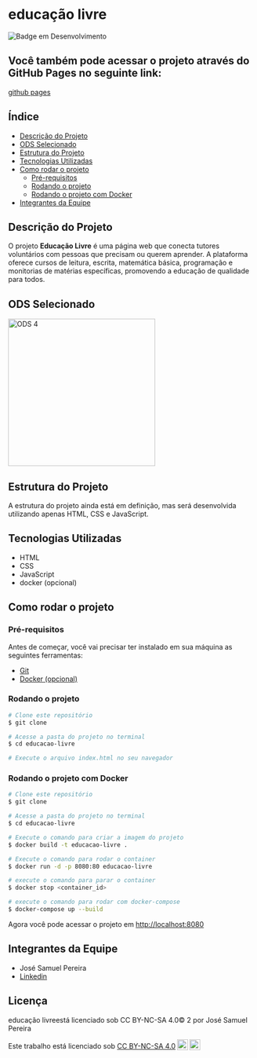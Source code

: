 # educação livre

![Badge em Desenvolvimento](http://img.shields.io/static/v1?label=STATUS&message=EM%20DESENVOLVIMENTO&color=GREEN&style=for-the-badge)

## Você também pode acessar o projeto através do GitHub Pages no seguinte link:

<a href="https://purafome.github.io/educacao_livre/" target="_blank">github pages</a>

## Índice

* [Descrição do Projeto](#descrição-do-projeto)
* [ODS Selecionado](#ods-selecionado)
* [Estrutura do Projeto](#estrutura-do-projeto)
* [Tecnologias Utilizadas](#tecnologias-utilizadas)
* [Como rodar o projeto](#como-rodar-o-projeto)
  * [Pré-requisitos](#pré-requisitos)
  * [Rodando o projeto](#rodando-o-projeto)
  * [Rodando o projeto com Docker](#rodando-o-projeto-com-docker)
* [Integrantes da Equipe](#integrantes-da-equipe)

## Descrição do Projeto

O projeto **Educação Livre** é uma página web que conecta tutores voluntários com pessoas que precisam ou querem aprender. A plataforma oferece cursos de leitura, escrita, matemática básica, programação e monitorias de matérias específicas, promovendo a educação de qualidade para todos.

## ODS Selecionado

<img src="https://brasil.un.org/profiles/undg_country/themes/custom/undg/images/SDGs/pt-br/SDG-4.svg" alt="ODS 4" width="300"/>

## Estrutura do Projeto

A estrutura do projeto ainda está em definição, mas será desenvolvida utilizando apenas HTML, CSS e JavaScript.

## Tecnologias Utilizadas

- HTML
- CSS
- JavaScript
- docker (opcional)

## Como rodar o projeto

### Pré-requisitos

Antes de começar, você vai precisar ter instalado em sua máquina as seguintes ferramentas:
- <a href="https://git-scm.com" target="_blank">Git</a>
- <a href="https://www.docker.com/get-started" target="_blank">Docker (opcional)</a>

### Rodando o projeto

```bash
# Clone este repositório
$ git clone

# Acesse a pasta do projeto no terminal
$ cd educacao-livre

# Execute o arquivo index.html no seu navegador
```

### Rodando o projeto com Docker

```bash
# Clone este repositório
$ git clone

# Acesse a pasta do projeto no terminal
$ cd educacao-livre

# Execute o comando para criar a imagem do projeto
$ docker build -t educacao-livre .

# Execute o comando para rodar o container
$ docker run -d -p 8080:80 educacao-livre

# execute o comando para parar o container
$ docker stop <container_id>

# execute o comando para rodar com docker-compose
$ docker-compose up --build
```

Agora você pode acessar o projeto em [http://localhost:8080](http://localhost:8080)


## Integrantes da Equipe

- José Samuel Pereira
- <a href="https://www.linkedin.com/in/jos%C3%A9-samuel-pereira-6890a9247/" target="_blank">Linkedin</a>

## Licença

educação livreestá licenciado sob CC BY-NC-SA 4.0© 2 por José Samuel Pereira 

<p xmlns:cc="http://creativecommons.org/ns#" >Este trabalho está licenciado sob <a href="https://creativecommons.org/licenses/by-nc-sa/4.0/?ref=chooser-v1" target="_blank" rel="license noopener noreferrer" style="display:inline-block;">CC BY-NC-SA 4.0<img style="height:22px!important;margin-left:3px;vertical-align:text-bottom;" src="https://mirrors.creativecommons.org/presskit/icons/cc.svg?ref=chooser-v1" alt=""><img style="height:22px!important;margin-left:3px;vertical-align:text-bottom;" src="https://mirrors.creativecommons.org/presskit/icons/by.svg?ref=chooser-v1" alt=""><img style="altura:22px!importante;margem-esquerda:3px;alinhamento-vertical:texto-inferior;" src="https://mirrors.creativecommons.org/presskit/icons/nc.svg?ref=chooser-v1" alt=""><img style="altura:22px!importante;margem-esquerda:3px;alinhamento-vertical:texto-inferior;" src="https://mirrors.creativecommons.org/presskit/icons/sa.svg?ref=chooser-v1" alt=""></a></p>

